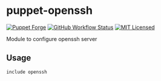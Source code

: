 puppet-openssh
===========

[![Puppet Forge](https://img.shields.io/puppetforge/v/halyard/openssh.svg)](https://forge.puppetlabs.com/halyard/openssh)
[![GitHub Workflow Status](https://img.shields.io/github/actions/workflow/status/halyard/puppet-openssh/build.yml?branch=main)](https://github.com/halyard/puppet-openssh/actions)
[![MIT Licensed](http://img.shields.io/badge/license-MIT-green.svg?style=flat)](https://tldrlegal.com/license/mit-license)

Module to configure openssh server

## Usage

```puppet
include openssh
```

